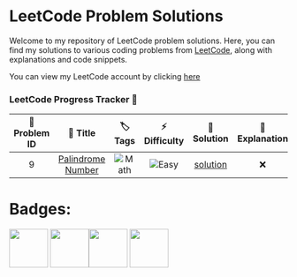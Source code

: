 # LeetCode Problem Solutions

Welcome to my repository of LeetCode problem solutions. Here, you can find my solutions to various coding problems from [LeetCode](https://leetcode.com/), along with explanations and code snippets.

You can view my LeetCode account by clicking [here](https://leetcode.com/GiacomoLeetCode/)
### LeetCode Progress Tracker 📅
|🎯 Problem ID |📌 Title |🏷️ Tags |⚡ Difficulty |📝 Solution | 📖Explanation |
|:------------:|:-------:|:------:|:------------:|:----------:|:--------------:|
| 9 | [Palindrome Number](https://leetcode.com/problems/palindrome-number/description//) | <center>![Math](https://img.shields.io/badge/-Math-purple)</center> | ![Easy](https://img.shields.io/badge/-Easy-brightgreen) | [solution](problems/9.palindrome.number/Solution.py) | <center>❌</center> |


# Badges: 

<img src="https://assets.leetcode.com/static_assets/others/Introduction_to_Pandas_Badge.png" width="70"> <img src="https://assets.leetcode.com/static_assets/marketing/lg50.png" width="70"><img src="https://assets.leetcode.com/static_assets/marketing/2024-50-lg.png" width="70"> <img src="https://assets.leetcode.com/static_assets/marketing/2024-100-lg.png" width="70">
